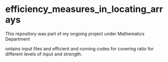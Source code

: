 # efficiency_measures_in_locating_arrays
This repository was part of my ongoing project under Mathematics Department

ontains input files and efficient and running codes for covering ratio for different levels of input and strength.
